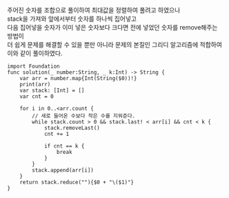 주어진 숫자를 조합으로 풀이하여 최대값을 정렬하여 풀려고 하였으나   
stack을 가져와 앞에서부터 숫자를 하나씩 집어넣고   
다음 집어넣을 숫자가 이미 넣은 숫자보다 크다면 전에 넣었던 숫자를 remove해주는 방법이   
더 쉽게 문제를 해결할 수 있을 뿐만 아니라 문제의 본질인 그리디 알고리즘에 적합하여 이와 같이 풀이하였다.   

```
import Foundation
func solution(_ number:String, _ k:Int) -> String {
    var arr = number.map{Int(String($0))!}
    print(arr)
    var stack: [Int] = []
    var cnt = 0
    
    for i in 0..<arr.count {
        // 새로 들어온 수보다 작은 수를 지워준다. 
        while stack.count > 0 && stack.last! < arr[i] && cnt < k {
            stack.removeLast()
            cnt += 1
            
            if cnt == k {
                break
            }
        }
        stack.append(arr[i])
    }
    return stack.reduce(""){$0 + "\($1)"}
}
```
